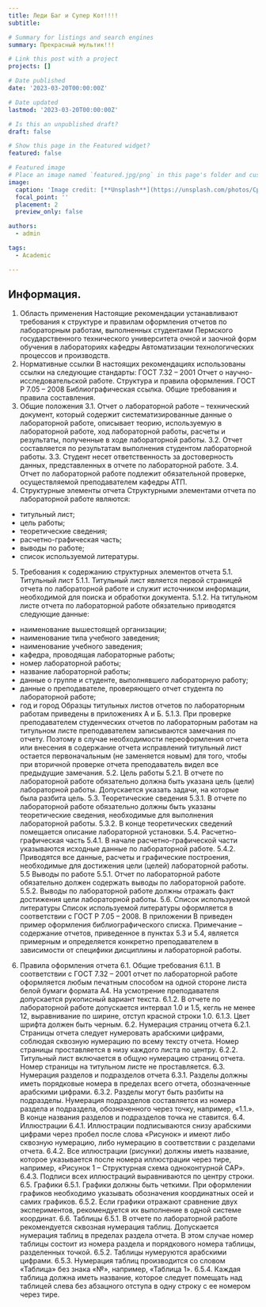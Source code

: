 ```yaml
---
title: Леди Баг и Супер Кот!!!!
subtitle: 

# Summary for listings and search engines
summary: Прекрасный мультик!!!

# Link this post with a project
projects: []

# Date published
date: '2023-03-20T00:00:00Z'

# Date updated
lastmod: '2023-03-20T00:00:00Z'

# Is this an unpublished draft?
draft: false

# Show this page in the Featured widget?
featured: false

# Featured image
# Place an image named `featured.jpg/png` in this page's folder and customize its options here.
image:
  caption: 'Image credit: [**Unsplash**](https://unsplash.com/photos/CpkOjOcXdUY)'
  focal_point: ''
  placement: 2
  preview_only: false

authors:
  - admin

tags:
  - Academic

---
```


## Информация.

1. Область применения
Настоящие рекомендации устанавливают требования к структуре и правилам
оформления отчетов по лабораторным работам, выполненных студентами Пермского
государственного технического университета очной и заочной форм обучения в
лабораториях кафедры Автоматизации технологических процессов и производств.
2. Нормативные ссылки
В настоящих рекомендациях использованы ссылки на следующие стандарты:
ГОСТ 7.32 – 2001 Отчет о научно-исследовательской работе. Структура и правила
оформления.
ГОСТ Р 7.05 – 2008 Библиографическая ссылка. Общие требования и правила
составления.
3. Общие положения
3.1. Отчет о лабораторной работе – технический документ, который содержит
систематизированные данные о лабораторной работе, описывает теорию, используемую в
лабораторной работе, ход лабораторной работы, расчеты и результаты, полученные в ходе
лабораторной работы.
3.2. Отчет составляется по результатам выполнения студентом лабораторной работы.
3.3. Студент несет ответственность за достоверность данных, представленных в
отчете по лабораторной работе.
3.4. Отчет
по
лабораторной
работе
подлежит
обязательной
проверке,
осуществляемой преподавателем кафедры АТП.
4. Структурные элементы отчета
Структурными элементами отчета по лабораторной работе являются:
- титульный лист;
- цель работы;
- теоретические сведения;
- расчетно-графическая часть;
- выводы по работе;
- список используемой литературы.
5. Требования к содержанию структурных элементов отчета
5.1. Титульный лист
5.1.1. Титульный лист является первой страницей отчета по лабораторной работе и
служит источником информации, необходимой для поиска и обработки документа.
5.1.2. На титульном листе отчета по лабораторной работе обязательно приводятся
следующие данные:
- наименование вышестоящей организации;
- наименование типа учебного заведения;
- наименование учебного заведения;
- кафедра, проводящая лабораторные работы;
- номер лабораторной работы;
- название лабораторной работы;
- данные о группе и студенте, выполнявшего лабораторную работу;
- данные о преподавателе, проверяющего отчет студента по лабораторной работе;
- год и город
Образцы титульных листов отчетов по лабораторным работам приведены в
приложениях А и Б.
5.1.3. При проверке преподавателем студенческих отчетов по лабораторным работам
на титульном листе преподавателем записываются замечания по отчету. Поэтому в случае
необходимости переоформления отчета или внесения в содержание отчета исправлений
титульный лист остается первоначальным (не заменяется новым) для того, чтобы при
вторичной проверке отчета преподаватель видел все предыдущие замечания.
5.2. Цель работы
5.2.1. В отчете по лабораторной работе обязательно должна быть указана цель (цели)
лабораторной работы. Допускается указать задачи, на которые была разбита цель.
5.3. Теоретические сведения
5.3.1. В отчете по лабораторной работе обязательно должны быть указаны
теоретические сведения, необходимые для выполнения лабораторной работы.
5.3.2. В конце теоретических сведений помещается описание лабораторной
установки.
5.4. Расчетно-графическая часть
5.4.1. В начале расчетно-графической части указываются исходные данные по
лабораторной работе.
5.4.2. Приводятся все данные, расчеты и графические построения, необходимые для
достижения цели (целей) лабораторной работы.
5.5 Выводы по работе
5.5.1. Отчет по лабораторной работе обязательно должен содержать выводы по
лабораторной работе.
5.5.2. Выводы по лабораторной работе должны отражать факт достижения цели
лабораторной работы.
5.6. Список используемой литературы
Список используемой литературы оформляется в соответствии с ГОСТ Р 7.05 – 2008.
В приложении В приведен пример оформления библиографического списка.
Примечание – содержание отчетов, приведенное в пунктах 5.3 и 5.4, является
примерным и определяется конкретно преподавателем в зависимости от специфики
дисциплины и лабораторной работы.
6. Правила оформления отчета
6.1. Общие требования
6.1.1. В соответствии с ГОСТ 7.32 – 2001 отчет по лабораторной работе оформляется
любым печатным способом на одной стороне листа белой бумаги формата А4. На
усмотрение преподавателя допускается рукописный вариант текста.
6.1.2. В отчете по лабораторной работе допускается интервал 1.0 и 1.5, кегль не
менее 12, выравнивание по ширине, отступ красной строки 1.0.
6.1.3. Цвет шрифта должен быть черным.
6.2. Нумерация страниц отчета
6.2.1. Страницы отчета следует нумеровать арабскими цифрами, соблюдая сквозную
нумерацию по всему тексту отчета. Номер страницы проставляется в низу каждого листа
по центру.
6.2.2. Титульный лист включается в общую нумерацию страниц отчета. Номер
страницы на титульном листе не проставляется.
6.3. Нумерация разделов и подразделов отчета
6.3.1. Разделы должны иметь порядковые номера в пределах всего отчета,
обозначенные арабскими цифрами.
6.3.2. Разделы могут быть разбиты на подразделы. Нумерация подразделов
составляется из номера раздела и подраздела, обозначенного через точку, например,
«1.1.». В конце названия разделов и подразделов точка не ставится.
6.4. Иллюстрации
6.4.1. Иллюстрации подписываются снизу арабскими цифрами через пробел после
слова «Рисунок» и имеют либо сквозную нумерацию, либо нумерацию в соответствии с
разделами отчета.
6.4.2. Все иллюстрации (рисунки) должны иметь название, которое указывается
после номера иллюстрации через тире, например, «Рисунок 1 – Структурная схема
одноконтурной САР».
6.4.3. Подписи всех иллюстраций выравниваются по центру строки.
6.5. Графики
6.5.1. Графики должны быть четкими. При оформлении графиков необходимо
указывать обозначения координатных осей и самих графиков.
6.5.2. Если графики отражают сравнение двух экспериментов, рекомендуется их
выполнение в одной системе координат.
6.6. Таблицы
6.5.1. В отчете по лабораторной работе рекомендуется сквозная нумерация таблиц.
Допускается нумерация таблиц в пределах раздела отчета. В этом случае номер
таблицы состоит из номера раздела и порядкового номера таблицы, разделенных точкой.
6.5.2. Таблицы нумеруются арабскими цифрами.
6.5.3. Нумерация таблиц производится со словом «Таблица» без знака «№»,
например, «Таблица 1».
6.5.4. Каждая таблица должна иметь название, которое следует помещать над
таблицей слева без абзацного отступа в одну строку с ее номером через тире.
